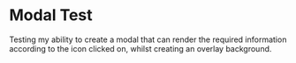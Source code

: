 # Modal Test

Testing my ability to create a modal that can render the required information according to the icon clicked on, whilst creating an overlay background.
